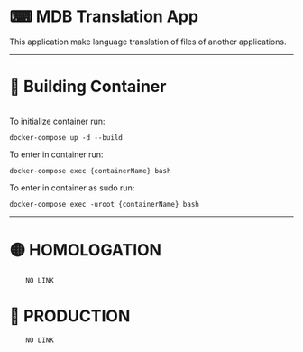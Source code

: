 # ⌨ MDB Translation App

This application make language translation of files of another applications.

<hr>

# 🐳 Building Container

<br>
To initialize container run:

```
docker-compose up -d --build
```

To enter in container run:

```
docker-compose exec {containerName} bash
```

To enter in container as sudo run:

```
docker-compose exec -uroot {containerName} bash
```

<hr>

# 🟡 HOMOLOGATION

```
    NO LINK
```

# 🔴 PRODUCTION

```
    NO LINK
```